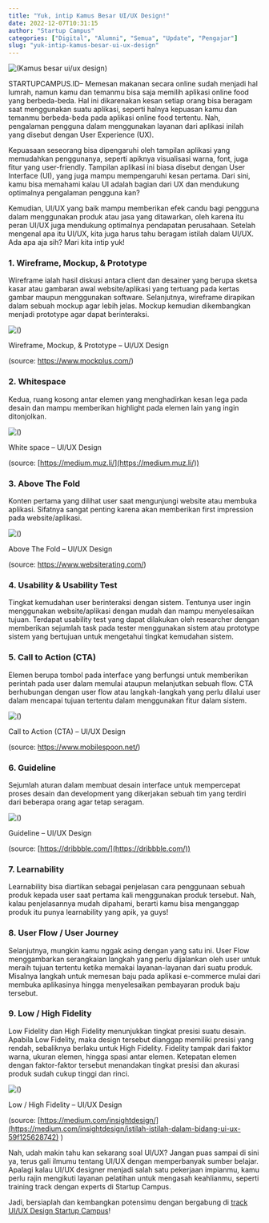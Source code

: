 ```yaml
---
title: "Yuk, intip Kamus Besar UI/UX Design!"
date: 2022-12-07T10:31:15
author: "Startup Campus"
categories: ["Digital", "Alumni", "Semua", "Update", "Pengajar"]
slug: "yuk-intip-kamus-besar-ui-ux-design"
---
```


![(Kamus besar ui/ux design)](/uploads/2022/12/kamus-besar-ui-ux-design-1024x449.png)

STARTUPCAMPUS.ID– Memesan makanan secara online sudah menjadi hal lumrah, namun kamu dan temanmu bisa saja memilih aplikasi online food yang berbeda-beda. Hal ini dikarenakan kesan setiap orang bisa beragam saat menggunakan suatu aplikasi, seperti halnya kepuasan kamu dan temanmu berbeda-beda pada aplikasi online food tertentu. Nah, pengalaman pengguna dalam menggunakan layanan dari aplikasi inilah yang disebut dengan User Experience (UX). 

Kepuasaan seseorang bisa dipengaruhi oleh tampilan aplikasi yang memudahkan penggunanya, seperti apiknya visualisasi warna, font, juga fitur yang user-friendly. Tampilan aplikasi ini biasa disebut dengan User Interface (UI), yang juga mampu mempengaruhi kesan pertama. Dari sini, kamu bisa memahami kalau UI adalah bagian dari UX dan mendukung optimalnya pengalaman pengguna kan? 

Kemudian, UI/UX yang baik mampu memberikan efek candu bagi pengguna dalam menggunakan produk atau jasa yang ditawarkan, oleh karena itu peran UI/UX juga mendukung optimalnya pendapatan perusahaan. Setelah mengenal apa itu UI/UX, kita juga harus tahu beragam istilah dalam UI/UX. Ada apa aja sih? Mari kita intip yuk!

### 1. Wireframe, Mockup, & Prototype

Wireframe ialah hasil diskusi antara client dan desainer yang berupa sketsa kasar atau gambaran awal website/aplikasi yang tertuang pada kertas gambar maupun menggunakan software. Selanjutnya, wireframe dirapikan dalam sebuah mockup agar lebih jelas. Mockup kemudian dikembangkan menjadi prototype agar dapat berinteraksi.

![()](https://lh3.googleusercontent.com/2wwqw7_7aJFKMVTlReT4t-c8FvEif_r98HjmiK-R_AXOWi64Zq5E_3YtE3QpTGl3UN4S_tM6if4n5Aeq7xs1zji_f_3YiqAnnVDAeLLFVJ-yKWC-Ih_B3DFzWakErLYACvQj_6CoEt3IC9XDplcZh_TeVMamAQVbF_aV3SFyOQzW8m73kPGRvCheo4Ef2w)

Wireframe, Mockup, & Prototype – UI/UX Design

(source: https://www.mockplus.com/)

### 2. Whitespace

Kedua, ruang kosong antar elemen yang menghadirkan kesan lega pada desain dan mampu memberikan highlight pada elemen lain yang ingin ditonjolkan.

![()](https://lh5.googleusercontent.com/_OkK-loZgoiWCL9qp7zRkkGbxR5gagFo86ooPOlfCLj46dqmDaUFtC9sZ7xvdu6c66dirgcbp4Qgk85iN7opOSSGxRo0LvGrHe6ZongAa5clsBLgTrRrW0qWmuX_UfIZkbJPHXoOGueBLteZNninZ0XAQYArV9dZIsKhroIVO4OEBslr3FvnWiIYFjl53w)

White space – UI/UX Design

(source: [https://medium.muz.li/](https://medium.muz.li/))

### 3. Above The Fold

Konten pertama yang dilihat user saat mengunjungi website atau membuka aplikasi. Sifatnya sangat penting karena akan memberikan first impression pada website/aplikasi.

![()](https://lh4.googleusercontent.com/9-zeQzplFB_TEfxS4cUKOEbfVxXlcJzNBHpsIzT1ROKHEarCvkP0Mm27jPon0wuRLd-y_guwdI1IdizUqlv0wCkoysP1xkz__oiRFmKi3n41sdJ9l8WZPmITZqKyApgowzoMaPwI9yiL4z_Rz9uzgMcwiIzpU71DxQxWA4mftzB0GY8HV0e1gGVTcSH7nA)

Above The Fold – UI/UX Design

(source: https://www.websiterating.com/)

### 4. Usability & Usability Test

Tingkat kemudahan user berinteraksi dengan sistem. Tentunya user ingin menggunakan website/aplikasi dengan mudah dan mampu menyelesaikan tujuan. Terdapat usability test yang dapat dilakukan oleh researcher dengan memberikan sejumlah task pada tester menggunakan sistem atau prototype sistem yang bertujuan untuk mengetahui tingkat kemudahan sistem. 

### 5. Call to Action (CTA)

Elemen berupa tombol pada interface yang berfungsi untuk memberikan perintah pada user dalam memulai ataupun melanjutkan sebuah flow. CTA berhubungan dengan user flow atau langkah-langkah yang perlu dilalui user dalam mencapai tujuan tertentu dalam menggunakan fitur dalam sistem. 

![()](https://lh3.googleusercontent.com/g7kdhlWHixpmld0_So1FQi4buQastFHF3JESTmjEHNGJ68nZ9e1nu_QJ08FscqDGOAUrGMEc0tLP3826I3SIT06yrcRQ3hHFKZJ-Ig7Ue7FiMbK4Ikoz4PJf39-Sjto2JdV_0M1latYMXtOIPDY48uFhnaK3EU6ebFr6lGWkow_yDsLY3ZP59v2b9RNc6w)

Call to Action (CTA) – UI/UX Design

(source: https://www.mobilespoon.net/)

### 6. Guideline

Sejumlah aturan dalam membuat desain interface untuk mempercepat proses desain dan development yang dikerjakan sebuah tim yang terdiri dari beberapa orang agar tetap seragam.

![()](https://lh5.googleusercontent.com/tc4RMYnWMwM9YoZpGkVlSAUIZj-1nnIFI9jHM13IO5dWw_tlAFSVSiJxMRzaNiWWDxy6mrSdEac2_6jPWMJv9fiSMLVNWyKizWGOc0MDPf3DpAjkzTDXs5alWWU--z7SAFTGSFziNtbmNPVzIqu0mZzBzR8b1RlsOgYuMvHn32iemLf2XtGgEiQ7Q1ph7g)

Guideline – UI/UX Design

(source: [https://dribbble.com/](https://dribbble.com/))

### 7. Learnability

Learnability bisa diartikan sebagai penjelasan cara penggunaan sebuah produk kepada user saat pertama kali menggunakan produk tersebut. Nah, kalau penjelasannya mudah dipahami, berarti kamu bisa menganggap produk itu punya learnability yang apik, ya guys!

### 8. User Flow / User Journey

Selanjutnya, mungkin kamu nggak asing dengan yang satu ini. User Flow menggambarkan serangkaian langkah yang perlu dijalankan oleh user untuk meraih tujuan tertentu ketika memakai layanan-layanan dari suatu produk. Misalnya langkah untuk memesan baju pada aplikasi e-commerce mulai dari membuka aplikasinya hingga menyelesaikan pembayaran produk baju tersebut.

### 9. Low / High Fidelity

Low Fidelity dan High Fidelity menunjukkan tingkat presisi suatu desain. Apabila Low Fidelity, maka design tersebut dianggap memiliki presisi yang rendah, sebaliknya berlaku untuk High Fidelity. Fidelity tampak dari faktor warna, ukuran elemen, hingga spasi antar elemen. Ketepatan elemen dengan faktor-faktor tersebut menandakan tingkat presisi dan akurasi produk sudah cukup tinggi dan rinci. 

![()](https://lh3.googleusercontent.com/dQElQaEp5m6hhanJReHMZ1dh_StcvYUjI7ZDYraTQhUCYL-XaMFpyoJf-2oSMeMW5fVmkFWMsdEnBonfvft_ZG5VHEZMDMrdaVAxI49WOQEEnSlZCvcwhikdVHx5IZcDX1NlQP67XT3hMLU6JfLlWAMLQUVSNncJyQy3RHJhRmpadNNEYRBx-X6HZVhjvw)

Low / High Fidelity – UI/UX Design

(source: [https://medium.com/insightdesign/](https://medium.com/insightdesign/istilah-istilah-dalam-bidang-ui-ux-59f125628742) )

Nah, udah makin tahu kan sekarang soal UI/UX? Jangan puas sampai di sini ya, terus gali ilmumu tentang UI/UX dengan memperbanyak sumber belajar. Apalagi kalau UI/UX designer menjadi salah satu pekerjaan impianmu, kamu perlu rajin mengikuti layanan pelatihan untuk mengasah keahlianmu, seperti training track dengan experts di Startup Campus. 

Jadi, bersiaplah dan kembangkan potensimu dengan bergabung di [track UI/UX Design Startup Campus](https://startupcampus.id/track/uiux-design)!